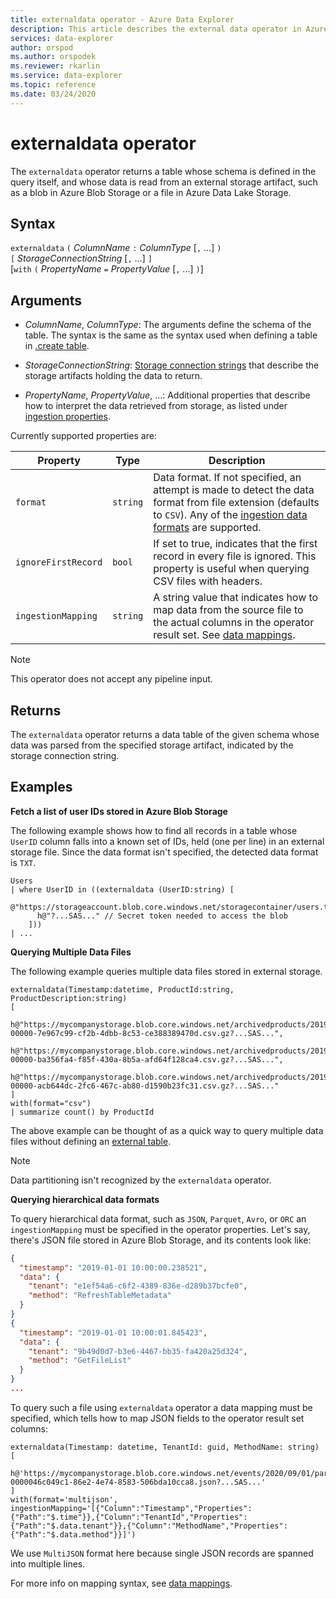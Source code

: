 ```yaml
---
title: externaldata operator - Azure Data Explorer
description: This article describes the external data operator in Azure Data Explorer.
services: data-explorer
author: orspod
ms.author: orspodek
ms.reviewer: rkarlin
ms.service: data-explorer
ms.topic: reference
ms.date: 03/24/2020
---
```

# externaldata operator

The `externaldata` operator returns a table whose schema is defined in the query itself, and whose data is read from an external storage artifact, such as a blob in 
Azure Blob Storage or a file in Azure Data Lake Storage.

## Syntax

`externaldata` `(` *ColumnName* `:` *ColumnType* [`,` ...] `)`   
`[` *StorageConnectionString* [`,` ...] `]`   
[`with` `(` *PropertyName* `=` *PropertyValue* [`,` ...] `)`]

## Arguments

* *ColumnName*, *ColumnType*: The arguments define the schema of the table.
  The syntax is the same as the syntax used when defining a table in [.create table](../management/create-table-command.md).

* *StorageConnectionString*: [Storage connection strings](../api/connection-strings/storage.md) that describe the storage artifacts holding the data to return.

* *PropertyName*, *PropertyValue*, ...: Additional properties that describe how to interpret
  the data retrieved from storage, as listed under [ingestion properties](../../ingestion-properties.md).

Currently supported properties are:

| Property         | Type     | Description       |
|------------------|----------|-------------------|
| `format`         | `string` | Data format. If not specified, an attempt is made to detect the data format from file extension (defaults to `CSV`). Any of the [ingestion data formats](../../ingestion-supported-formats.md) are supported. |
| `ignoreFirstRecord` | `bool` | If set to true, indicates that the first record in every file is ignored. This property is useful when querying CSV files with headers. |
| `ingestionMapping` | `string` | A string value that indicates how to map data from the source file to the actual columns in the operator result set. See [data mappings](../management/mappings.md). |


> [!NOTE]
> This operator does not accept any pipeline input.

## Returns

The `externaldata` operator returns a data table of the given schema whose data was parsed from the specified storage artifact, indicated by the storage connection string.

## Examples

**Fetch a list of user IDs stored in Azure Blob Storage**

The following example shows how to find all records in a table whose `UserID` column falls into a known set of IDs, held (one per line) in an external storage file. Since the data format isn't specified, the detected data format is `TXT`.

```kusto
Users
| where UserID in ((externaldata (UserID:string) [
    @"https://storageaccount.blob.core.windows.net/storagecontainer/users.txt" 
      h@"?...SAS..." // Secret token needed to access the blob
    ]))
| ...
```

**Querying Multiple Data Files**

The following example queries multiple data files stored in external storage.

```kusto
externaldata(Timestamp:datetime, ProductId:string, ProductDescription:string)
[
  h@"https://mycompanystorage.blob.core.windows.net/archivedproducts/2019/01/01/part-00000-7e967c99-cf2b-4dbb-8c53-ce388389470d.csv.gz?...SAS...",
  h@"https://mycompanystorage.blob.core.windows.net/archivedproducts/2019/01/02/part-00000-ba356fa4-f85f-430a-8b5a-afd64f128ca4.csv.gz?...SAS...",
  h@"https://mycompanystorage.blob.core.windows.net/archivedproducts/2019/01/03/part-00000-acb644dc-2fc6-467c-ab80-d1590b23fc31.csv.gz?...SAS..."
]
with(format="csv")
| summarize count() by ProductId
```

The above example can be thought of as a quick way to query multiple data files without defining an [external table](schema-entities/externaltables.md).

> [!NOTE]
> Data partitioning isn't recognized by the `externaldata` operator.

**Querying hierarchical data formats**

To query hierarchical data format, such as `JSON`, `Parquet`, `Avro`, or `ORC` an `ingestionMapping` must be specified in the operator properties. Let's say, there's JSON file stored in Azure Blob Storage, and its contents look like:

```JSON
{
  "timestamp": "2019-01-01 10:00:00.238521",   
  "data": {    
    "tenant": "e1ef54a6-c6f2-4389-836e-d289b37bcfe0",   
    "method": "RefreshTableMetadata"   
  }   
}   
{
  "timestamp": "2019-01-01 10:00:01.845423",   
  "data": {   
    "tenant": "9b49d0d7-b3e6-4467-bb35-fa420a25d324",   
    "method": "GetFileList"   
  }   
}
...
```

To query such a file using `externaldata` operator a data mapping must be specified, which tells how to map JSON fields to the operator result set columns:

```kusto
externaldata(Timestamp: datetime, TenantId: guid, MethodName: string)
[ 
   h@'https://mycompanystorage.blob.core.windows.net/events/2020/09/01/part-0000046c049c1-86e2-4e74-8583-506bda10cca8.json?...SAS...'
]
with(format='multijson', ingestionMapping='[{"Column":"Timestamp","Properties":{"Path":"$.time"}},{"Column":"TenantId","Properties":{"Path":"$.data.tenant"}},{"Column":"MethodName","Properties":{"Path":"$.data.method"}}]')
```

We use `MultiJSON` format here because single JSON records  are spanned into multiple lines.

For more info on mapping syntax, see [data mappings](kusto/management/mappings.md).
